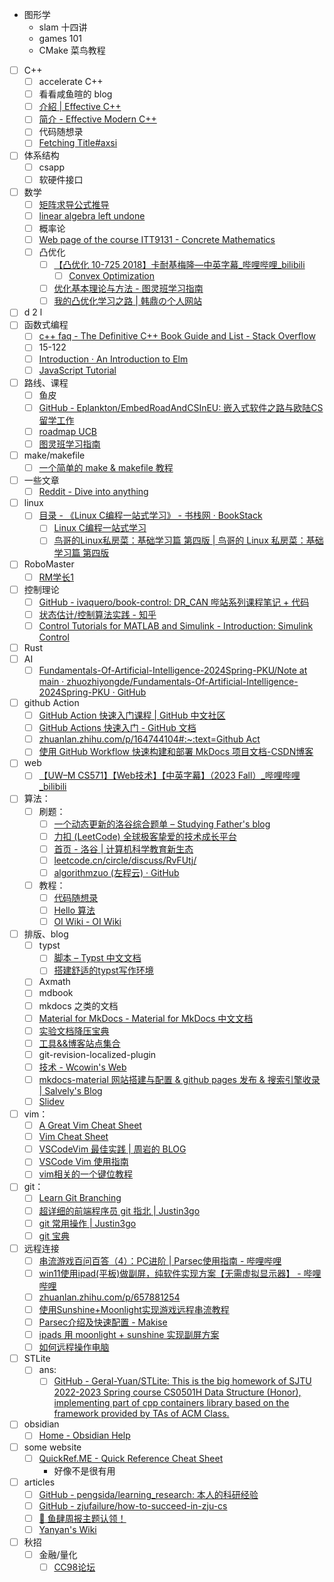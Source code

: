 - 图形学
	- slam 十四讲
	- games 101
	- CMake 菜鸟教程
- [ ] C++
	- [ ] accelerate C++
	- [ ] 看看咸鱼暄的 blog
	- [ ] [介紹 | Effective C++](https://wizardforcel.gitbooks.io/effective-cpp/content/index.html)
	- [ ] [简介 - Effective Modern C++](https://cntransgroup.github.io/EffectiveModernCppChinese/)
	- [ ] 代码随想录
	- [ ] [Fetching Title#axsi](https://zh.cppreference.com/)
- [ ] 体系结构
	- [ ] csapp
	- [ ] 软硬件接口
- [ ] 数学
	- [ ] [矩阵求导公式推导](https://zhuanlan.zhihu.com/p/273729929)
	- [ ] [linear algebra left undone](https://github.com/yhwu-is/Linear-Algebra-Left-Undone)
	- [ ] 概率论
	- [ ] [Web page of the course ITT9131 - Concrete Mathematics](https://cs.ioc.ee/cm/)
	- [ ] 凸优化
		- [ ] [【凸优化 10-725 2018】卡耐基梅隆—中英字幕\_哔哩哔哩\_bilibili](https://www.bilibili.com/video/BV1NYHve9EdX)
			- [ ] [Convex Optimization](https://www.stat.cmu.edu/~ryantibs/convexopt/)
		- [ ] [优化基本理论与方法 - 图灵班学习指南](https://zju-turing.github.io/TuringCourses/major_basic/convex_optimization)
		- [ ] [我的凸优化学习之路 | 韩鼎の个人网站](https://deanhan.com/2018/01/17/convex/)
- [ ] d 2 l
- [ ] 函数式编程
	- [ ] [c++ faq - The Definitive C++ Book Guide and List - Stack Overflow](https://stackoverflow.com/questions/388242/the-definitive-c-book-guide-and-list)
	- [ ] 15-122
	- [ ] [Introduction · An Introduction to Elm](https://guide.elm-lang.org/)
	- [ ] [JavaScript Tutorial](https://www.w3schools.com/js/)
- [ ] 路线、课程
	- [ ] 鱼皮
	- [ ] [GitHub - Eplankton/EmbedRoadAndCSInEU: 嵌入式软件之路与欧陆CS留学工作](https://github.com/Eplankton/EmbedRoadAndCSInEU)
	- [ ] [roadmap UCB](https://hkn.eecs.berkeley.edu/courseguides)
	- [ ] [图灵班学习指南](https://zju-turing.github.io/TuringCourses/)
- [ ] make/makefile
	- [ ] [一个简单的 make & makefile 教程](https://zhuanlan.zhihu.com/p/92010728)
- [ ] 一些文章
	- [ ] [Reddit - Dive into anything](https://www.reddit.com/r/learnprogramming/wiki/faq/)
- [ ] linux
	- [ ] [目录 - 《Linux C编程一站式学习》 - 书栈网 · BookStack](https://www.bookstack.cn/read/linux-c/menu.md)
		- [ ] [Linux C编程一站式学习](https://akaedu.github.io/book/)
		- [ ] [鸟哥的Linux私房菜：基础学习篇 第四版 | 鸟哥的 Linux 私房菜：基础学习篇 第四版](https://wizardforcel.gitbooks.io/vbird-linux-basic-4e)
- [ ] RoboMaster
	- [ ] [RM学长1](https://www.zhihu.com/people/zengen-38)
- [ ] 控制理论
	- [ ] [GitHub - ivaquero/book-control: DR\_CAN 哔站系列课程笔记 + 代码](https://github.com/ivaquero/book-control)
	- [ ] [状态估计/控制算法实践 - 知乎](https://www.zhihu.com/column/c_1296379521394929664)
	- [ ] [Control Tutorials for MATLAB and Simulink - Introduction: Simulink Control](https://ctms.engin.umich.edu/CTMS/index.php?example=Introduction&section=SimulinkControl)
- [ ] Rust
- [ ] AI
	- [ ] [Fundamentals-Of-Artificial-Intelligence-2024Spring-PKU/Note at main · zhuozhiyongde/Fundamentals-Of-Artificial-Intelligence-2024Spring-PKU · GitHub](https://github.com/zhuozhiyongde/Fundamentals-Of-Artificial-Intelligence-2024Spring-PKU/blob/main/Note/)
- [ ] github Action
	- [ ] [GitHub Action 快速入门课程 | GitHub 中文社区](https://www.github-zh.com/getting-started/hello-github-actions)
	- [ ] [GitHub Actions 快速入门 - GitHub 文档](https://docs.github.com/zh/actions/writing-workflows/quickstart)
	- [ ] [zhuanlan.zhihu.com/p/164744104#:\~:text=Github Act](https://zhuanlan.zhihu.com/p/164744104#:~:text=Github%20Act)
	- [ ] [使用 GitHub Workflow 快速构建和部署 MkDocs 项目文档-CSDN博客](https://blog.csdn.net/li_yatao/article/details/141035509#:~:text=%E9%80%9A%E8%BF%87%E7%BC%96%E5%86%99%20Workf)
- [ ] web
	- [ ] [【UW–M CS571】【Web技术】【中英字幕】（2023 Fall）\_哔哩哔哩\_bilibili](https://www.bilibili.com/video/BV1vK421y7aY)
- [ ] 算法：
	- [ ] 刷题：
		- [ ] [一个动态更新的洛谷综合题单 – Studying Father's blog](https://studyingfather.com/archives/841)
		- [ ] [力扣 (LeetCode) 全球极客挚爱的技术成长平台](https://leetcode.cn/)
		- [ ] [首页 - 洛谷 | 计算机科学教育新生态](https://www.luogu.com.cn/)
		- [ ] [leetcode.cn/circle/discuss/RvFUtj/](https://leetcode.cn/circle/discuss/RvFUtj/)
		- [ ] [algorithmzuo (左程云) · GitHub](https://github.com/algorithmzuo)
	- [ ] 教程：
		- [ ] [代码随想录](https://programmercarl.com/)
		- [ ] [Hello 算法](https://www.hello-algo.com/)
		- [ ] [OI Wiki - OI Wiki](https://oi-wiki.org/)
- [ ] 排版、blog
	- [ ] typst
		- [ ] [脚本 – Typst 中文文档](https://typst-doc-cn.github.io/docs/reference/scripting)
		- [ ] [搭建舒适的typst写作环境](https://zhuanlan.zhihu.com/p/642509853)
	- [ ] Axmath
	- [ ] mdbook
	- [ ] mkdocs 之类的文档
	- [ ] [Material for MkDocs - Material for MkDocs 中文文档](https://mkdoc-material.llango.com/)
	- [ ] [实验文档降压宝典](https://hypotensor.tonycrane.cc/)
	- [ ] [工具&&博客站点集合](https://wangloo.github.io/posts/tools/useful_sites/)
	- [ ] git-revision-localized-plugin
	- [ ] [技术 - Wcowin's Web](https://wcowin.work/blog/indexblog.html)
	- [ ] [mkdocs-material 网站搭建与配置 & github pages 发布 & 搜索引擎收录 | Salvely's Blog](https://salvely.github.io/posts/mkdocs-material%20%E7%BD%91%E7%AB%99%E6%90%AD%E5%BB%BA%E4%B8%8E%E9%85%8D%E7%BD%AE%20_%20github%20pages%20%E5%8F%91%E5%B8%83%20_%20%E6%90%9C%E7%B4%A2%E5%BC%95%E6%93%8E%E6%94%B6%E5%BD%95.html)
	- [ ] [Slidev](https://cn.sli.dev/)
- [ ] vim：
	- [ ] [A Great Vim Cheat Sheet](https://vimsheet.com/)
	- [ ] [Vim Cheat Sheet](https://vim.rtorr.com/lang/zh_cn)
	- [ ] [VSCodeVim 最佳实践 | 周岩的 BLOG](https://zhouyanlt.github.io/vim/2019/09/20/vscode-vim-best-practices.html)
	- [ ] [VSCode Vim 使用指南](https://hanzhen.wang/posts/vscode-vim)
	- [ ] [vim相关的一个键位教程](https://cworld.top/blog/vim-key)  
- [ ] git：
	- [ ] [Learn Git Branching](https://learngitbranching.js.org/?demo=&locale=zh_CN)
	- [ ] [超详细的前端程序员 git 指北 | Justin3go](https://justin3go.com/posts/2022/10/14%E8%B6%85%E8%AF%A6%E7%BB%86%E7%9A%84%E5%89%8D%E7%AB%AF%E7%A8%8B%E5%BA%8F%E5%91%98git%E6%8C%87%E5%8C%97)
	- [ ] [git 常用操作 | Justin3go](https://justin3go.com/posts/2022/02/04git%E5%B8%B8%E7%94%A8%E6%93%8D%E4%BD%9C)
	- [ ] [git 宝典](https://wangloo.github.io/posts/tools/git/git/)
- [ ] 远程连接  
	- [ ] [串流游戏百问百答（4）：PC进阶 | Parsec使用指南 - 哔哩哔哩](https://www.bilibili.com/read/cv32334628)  
	- [ ] [win11使用ipad(平板)做副屏，纯软件实现方案【无需虚拟显示器】 - 哔哩哔哩](https://www.bilibili.com/read/cv23432170/#:~:text=%E6%89%93%E5%BC%80%E5%B9%B3%E6%9D%BF%E7%AB%AF%E7%9A%84moon)
	- [ ] [zhuanlan.zhihu.com/p/657881254](https://zhuanlan.zhihu.com/p/657881254)
	- [ ] [使用Sunshine+Moonlight实现游戏远程串流教程](https://www.hangge.com/blog/cache/detail_3544.html#:~:text=Sunshine%20+)
	- [ ] [Parsec介绍及快速配置 - Makise](https://makise.xlog.app/parsec?)
	- [ ] [ipads 用 moonlight + sunshine 实现副屏方案](https://zhuanlan.zhihu.com/p/669124021#:~:text=%E3%80%90%E6%93%8D%E4%BD%9C%E6%AD%A5%E9%AA%A4%E3%80%91%201.%E8%BD%AF)
	- [ ] [如何远程操作电脑](https://obsidian.zerokei.top/Hub/%E5%A6%82%E4%BD%95%E8%BF%9C%E7%A8%8B%E6%93%8D%E4%BD%9C%E7%94%B5%E8%84%91/)
- [ ] STLite
	- [ ] ans:
		- [ ] [GitHub - Geral-Yuan/STLite: This is the big homework of SJTU 2022-2023 Spring course CS0501H Data Structure (Honor), implementing part of cpp containers library based on the framework provided by TAs of ACM Class.](https://github.com/Geral-Yuan/STLite/tree/main)
- [ ] obsidian
	- [ ] [Home - Obsidian Help](https://help.obsidian.md/)
- [ ] some website
	- [ ] [QuickRef.ME - Quick Reference Cheat Sheet](https://quickref.me/)
		- 好像不是很有用
- [ ] articles
	- [ ] [GitHub - pengsida/learning\_research: 本人的科研经验](https://github.com/pengsida/learning_research)
	- [ ] [GitHub - zjufailure/how-to-succeed-in-zju-cs](https://github.com/zjufailure/how-to-succeed-in-zju-cs)
	- [ ] [🍤 鱼肆周报主题认领！](https://www.yuque.com/xianyuxuan/saltfish_shop/weekly_headlines)
	- [ ] [Yanyan's Wiki](https://jyywiki.cn/Reading_List.md)
- [ ] 秋招
	- [ ] 金融/量化
		- [ ] [CC98论坛](https://www.cc98.org/topic/5132208)
